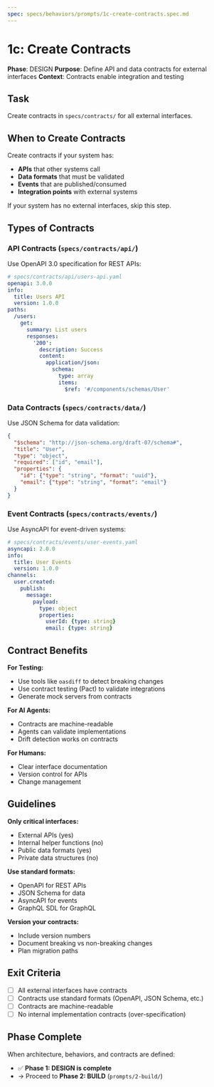 ```yaml
---
spec: specs/behaviors/prompts/1c-create-contracts.spec.md
---
```


# 1c: Create Contracts

**Phase**: DESIGN
**Purpose**: Define API and data contracts for external interfaces
**Context**: Contracts enable integration and testing

## Task

Create contracts in `specs/contracts/` for all external interfaces.

## When to Create Contracts

Create contracts if your system has:
- **APIs** that other systems call
- **Data formats** that must be validated
- **Events** that are published/consumed
- **Integration points** with external systems

If your system has no external interfaces, skip this step.

## Types of Contracts

### API Contracts (`specs/contracts/api/`)
Use OpenAPI 3.0 specification for REST APIs:

```yaml
# specs/contracts/api/users-api.yaml
openapi: 3.0.0
info:
  title: Users API
  version: 1.0.0
paths:
  /users:
    get:
      summary: List users
      responses:
        '200':
          description: Success
          content:
            application/json:
              schema:
                type: array
                items:
                  $ref: '#/components/schemas/User'
```

### Data Contracts (`specs/contracts/data/`)
Use JSON Schema for data validation:

```json
{
  "$schema": "http://json-schema.org/draft-07/schema#",
  "title": "User",
  "type": "object",
  "required": ["id", "email"],
  "properties": {
    "id": {"type": "string", "format": "uuid"},
    "email": {"type": "string", "format": "email"}
  }
}
```

### Event Contracts (`specs/contracts/events/`)
Use AsyncAPI for event-driven systems:

```yaml
# specs/contracts/events/user-events.yaml
asyncapi: 2.0.0
info:
  title: User Events
  version: 1.0.0
channels:
  user.created:
    publish:
      message:
        payload:
          type: object
          properties:
            userId: {type: string}
            email: {type: string}
```

## Contract Benefits

**For Testing:**
- Use tools like `oasdiff` to detect breaking changes
- Use contract testing (Pact) to validate integrations
- Generate mock servers from contracts

**For AI Agents:**
- Contracts are machine-readable
- Agents can validate implementations
- Drift detection works on contracts

**For Humans:**
- Clear interface documentation
- Version control for APIs
- Change management

## Guidelines

**Only critical interfaces:**
- External APIs (yes)
- Internal helper functions (no)
- Public data formats (yes)
- Private data structures (no)

**Use standard formats:**
- OpenAPI for REST APIs
- JSON Schema for data
- AsyncAPI for events
- GraphQL SDL for GraphQL

**Version your contracts:**
- Include version numbers
- Document breaking vs non-breaking changes
- Plan migration paths

## Exit Criteria

- [ ] All external interfaces have contracts
- [ ] Contracts use standard formats (OpenAPI, JSON Schema, etc.)
- [ ] Contracts are machine-readable
- [ ] No internal implementation contracts (over-specification)

## Phase Complete

When architecture, behaviors, and contracts are defined:
- ✅ **Phase 1: DESIGN is complete**
- → Proceed to **Phase 2: BUILD** (`prompts/2-build/`)
